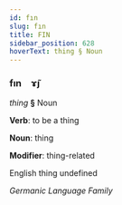 ```yaml
---
id: fın
slug: fın
title: FIN
sidebar_position: 628
hoverText: thing § Noun
---
```


### fın&emsp;<span kind="abugida">ɤ̃ȷ</span>

*thing* **§** Noun

**Verb**: to be a thing

**Noun**: thing

**Modifier**: thing-related

English thing undefined

*Germanic Language Family*